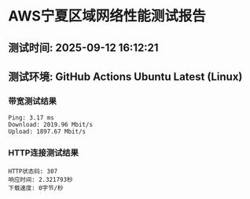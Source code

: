 # AWS宁夏区域网络性能测试报告
## 测试时间: 2025-09-12 16:12:21
## 测试环境: GitHub Actions Ubuntu Latest (Linux)

### 带宽测试结果
```
Ping: 3.17 ms
Download: 2019.96 Mbit/s
Upload: 1897.67 Mbit/s
```

### HTTP连接测试结果
```
HTTP状态码: 307
响应时间: 2.321793秒
下载速度: 0字节/秒
```

